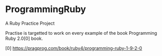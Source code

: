# ProgrammingRuby
A Ruby Practice Project

Practise is targetted to work on every example of the book Programming Ruby 2.0[0] book.


[0] https://pragprog.com/book/ruby4/programming-ruby-1-9-2-0
